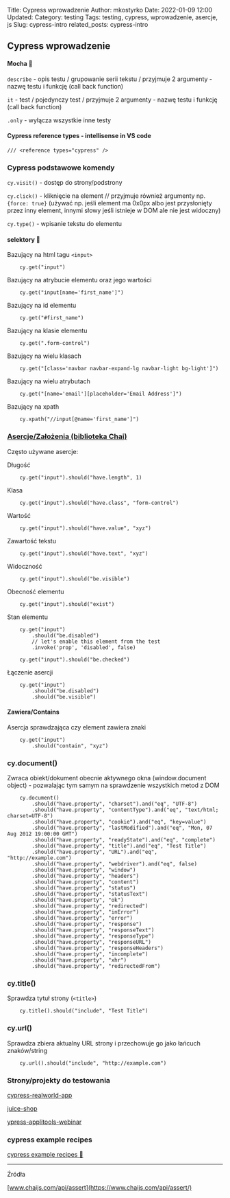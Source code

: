 Title: Cypress wprowadzenie
Author: mkostyrko
Date: 2022-01-09 12:00
Updated:
Category: testing
Tags: testing, cypress, wprowadzenie, asercje, js
Slug: cypress-intro
related_posts: cypress-intro

## Cypress wprowadzenie

#### Mocha 🥤 

`describe` - opis testu / grupowanie serii tekstu / przyjmuje 2 argumenty - nazwę testu i funkcję (call back function)

`it` - test / pojedynczy test / przyjmuje 2 argumenty - nazwę testu i funkcję (call back function)

`.only` - wyłącza wszystkie inne testy

#### Cypress reference types - intellisense in VS code

    /// <reference types="cypress" />

### Cypress podstawowe komendy

`cy.visit()` - dostęp do strony/podstrony

`cy.click()` - kliknięcie na element // przyjmuje również argumenty np. `{force: true}` (używać np. jeśli element ma 0x0px albo jest przysłonięty przez inny element, innymi słowy jeśli istnieje w DOM ale nie jest widoczny)

`cy.type()` - wpisanie tekstu do elementu

#### selektory 🏹 

Bazujący na html tagu `<input>`

        cy.get("input")

Bazujący na atrybucie elementu oraz jego wartości

        cy.get("input[name='first_name']")

Bazujący na id elementu

        cy.get("#first_name")

Bazujący na klasie elementu

        cy.get(".form-control")

Bazujący na wielu klasach

        cy.get("[class='navbar navbar-expand-lg navbar-light bg-light']")

Bazujący na wielu atrybutach

        cy.get("[name='email'][placeholder='Email Address']")

Bazujący na xpath

        cy.xpath("//input[@name='first_name']")

### [Asercje/Założenia (biblioteka Chai)](https://docs.cypress.io/guides/references/assertions#Chai)

Często używane asercje:

Długość

        cy.get("input").should("have.length", 1)

Klasa

        cy.get("input").should("have.class", "form-control")

Wartość

        cy.get("input").should("have.value", "xyz")

Zawartość tekstu

        cy.get("input").should("have.text", "xyz")

Widoczność

        cy.get("input").should("be.visible")


Obecność elementu

        cy.get("input").should("exist")

Stan elementu

        cy.get("input")
            .should("be.disabled")
            // let's enable this element from the test
            .invoke('prop', 'disabled', false)
        
        cy.get("input").should("be.checked")   


Łączenie asercji

        cy.get("input")
            .should("be.disabled")
            .should("be.visible")



#### Zawiera/Contains

Asercja sprawdzająca czy element zawiera znaki

        cy.get("input")
            .should("contain", "xyz")


### cy.document()

Zwraca obiekt/dokument obecnie aktywnego okna (window.document object) - pozwalając tym samym na sprawdzenie wszystkich metod z DOM

        cy.document()
            .should("have.property", "charset").and("eq", "UTF-8")
            .should("have.property", "contentType").and("eq", "text/html; charset=UTF-8")
            .should("have.property", "cookie").and("eq", "key=value")
            .should("have.property", "lastModified").and("eq", "Mon, 07 Aug 2012 19:00:00 GMT")
            .should("have.property", "readyState").and("eq", "complete")
            .should("have.property", "title").and("eq", "Test Title")
            .should("have.property", "URL").and("eq", "http://example.com")
            .should("have.property", "webdriver").and("eq", false)
            .should("have.property", "window")
            .should("have.property", "headers")
            .should("have.property", "content")
            .should("have.property", "status")
            .should("have.property", "statusText")
            .should("have.property", "ok")
            .should("have.property", "redirected")
            .should("have.property", "inError")
            .should("have.property", "error")
            .should("have.property", "response")
            .should("have.property", "responseText")
            .should("have.property", "responseType")
            .should("have.property", "responseURL")
            .should("have.property", "responseHeaders")
            .should("have.property", "incomplete")
            .should("have.property", "xhr")
            .should("have.property", "redirectedFrom")

### cy.title()

Sprawdza tytuł strony (`<title>`)

        cy.title().should("include", "Test Title")


### cy.url()


Sprawdza zbiera aktualny URL strony i przechowuje go jako łańcuch znaków/string 

        cy.url().should("include", "http://example.com")


### Strony/projekty do testowania 

[cypress-realworld-app](https://github.com/cypress-io/cypress-realworld-app)


[juice-shop](https://github.com/juice-shop/juice-shop)


[ypress-applitools-webinar](https://github.com/applitools/cypress-applitools-webinar)


### cypress example recipes

[cypress example recipes 🚀 ](https://github.com/cypress-io/cypress-example-recipes#logging-in-recipes)


---

Źródła

[www.chaijs.com/api/assert](https://www.chaijs.com/api/assert/)
